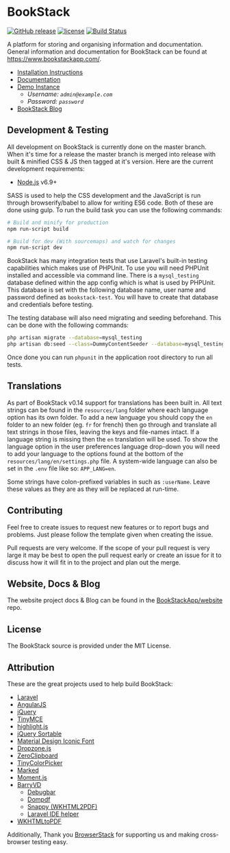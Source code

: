 # BookStack

[![GitHub release](https://img.shields.io/github/release/BookStackApp/BookStack.svg?maxAge=2592000)](https://github.com/BookStackApp/BookStack/releases/latest)
[![license](https://img.shields.io/github/license/BookStackApp/BookStack.svg?maxAge=2592000)](https://github.com/BookStackApp/BookStack/blob/master/LICENSE)
[![Build Status](https://travis-ci.org/BookStackApp/BookStack.svg)](https://travis-ci.org/BookStackApp/BookStack)

A platform for storing and organising information and documentation. General information and documentation for BookStack can be found at https://www.bookstackapp.com/.

* [Installation Instructions](https://www.bookstackapp.com/docs/admin/installation)
* [Documentation](https://www.bookstackapp.com/docs)
* [Demo Instance](https://demo.bookstackapp.com)
  * *Username: `admin@example.com`*
  * *Password: `password`*
* [BookStack Blog](https://www.bookstackapp.com/blog)

## Development & Testing

All development on BookStack is currently done on the master branch. When it's time for a release the master branch is merged into release with built & minified CSS & JS then tagged at it's version. Here are the current development requirements:

* [Node.js](https://nodejs.org/en/) v6.9+

SASS is used to help the CSS development and the JavaScript is run through browserify/babel to allow for writing ES6 code. Both of these are done using gulp. To run the build task you can use the following commands:

``` bash
# Build and minify for production
npm run-script build

# Build for dev (With sourcemaps) and watch for changes
npm run-script dev
```

BookStack has many integration tests that use Laravel's built-in testing capabilities which makes use of PHPUnit. To use you will need PHPUnit installed and accessible via command line. There is a `mysql_testing` database defined within the app config which is what is used by PHPUnit. This database is set with the following database name, user name and password defined as `bookstack-test`. You will have to create that database and credentials before testing.

The testing database will also need migrating and seeding beforehand. This can be done with the following commands:

``` bash
php artisan migrate --database=mysql_testing
php artisan db:seed --class=DummyContentSeeder --database=mysql_testing
```

Once done you can run `phpunit` in the application root directory to run all tests.

## Translations

As part of BookStack v0.14 support for translations has been built in. All text strings can be found in the `resources/lang` folder where each language option has its own folder. To add a new language you should copy the `en` folder to an new folder (eg. `fr` for french) then go through and translate all text strings in those files, leaving the keys and file-names intact. If a language string is missing then the `en` translation will be used. To show the language option in the user preferences language drop-down you will need to add your language to the options found at the bottom of the `resources/lang/en/settings.php` file. A system-wide language can also be set in the `.env` file like so: `APP_LANG=en`.
 
 Some strings have colon-prefixed variables in such as `:userName`. Leave these values as they are as they will be replaced at run-time.
 
## Contributing

Feel free to create issues to request new features or to report bugs and problems. Just please follow the template given when creating the issue.

Pull requests are very welcome. If the scope of your pull request is very large it may be best to open the pull request early or create an issue for it to discuss how it will fit in to the project and plan out the merge.

## Website, Docs & Blog 

The website project docs & Blog can be found in the [BookStackApp/website](https://github.com/BookStackApp/website) repo.

## License

The BookStack source is provided under the MIT License.

## Attribution

These are the great projects used to help build BookStack:

* [Laravel](http://laravel.com/)
* [AngularJS](https://angularjs.org/)
* [jQuery](https://jquery.com/)
* [TinyMCE](https://www.tinymce.com/)
* [highlight.js](https://highlightjs.org/)
* [jQuery Sortable](https://johnny.github.io/jquery-sortable/)
* [Material Design Iconic Font](http://zavoloklom.github.io/material-design-iconic-font/icons.html)
* [Dropzone.js](http://www.dropzonejs.com/)
* [ZeroClipboard](http://zeroclipboard.org/)
* [TinyColorPicker](http://www.dematte.at/tinyColorPicker/index.html)
* [Marked](https://github.com/chjj/marked)
* [Moment.js](http://momentjs.com/)
* [BarryVD](https://github.com/barryvdh)
    * [Debugbar](https://github.com/barryvdh/laravel-debugbar)
    * [Dompdf](https://github.com/barryvdh/laravel-dompdf)
    * [Snappy (WKHTML2PDF)](https://github.com/barryvdh/laravel-snappy)
    * [Laravel IDE helper](https://github.com/barryvdh/laravel-ide-helper)
* [WKHTMLtoPDF](http://wkhtmltopdf.org/index.html)

Additionally, Thank you [BrowserStack](https://www.browserstack.com/) for supporting us and making cross-browser testing easy.
